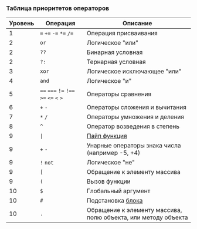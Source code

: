### Таблица приоритетов операторов

|Уровень|Операция|Описание|
|---|---|---|
|1|`=` `+=` `-=` `*=` `/=`|Операция присваивания|
|2|`or`|Логическое "или"|
|2|`??`|Бинарная условная|
|2|`?:`|Тернарная условная|
|3|`xor`|Логическое исключающее "или"|
|4|`and`|Логическое "и"|
|5|`==` `===` `!=` `!==` `>=` `<=` `<` `>`|Операторы сравнения|
|6|`+` `-`|Операторы сложения и вычитания|
|7|`*` `/`|Операторы умножения и деления|
|8|`^`|Оператор возведения в степень|
|9|`\|`|[Пайп функция](pipe-functions.md)|
|9|`+` `-`|Унарные операторы знака числа (например -5, +4)|
|9|`!` `not`|Логическое "не"|
|9|`[`|Обращение к элементу массива|
|9|`(`|Вызов функции|
|10|`$`|Глобальный аргумент|
|10|`#`|Подстановка [блока](constructions/block.md)|
|10|`.`|Обращение к элементу массива, полю объекта, или методу объекта|

